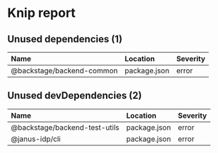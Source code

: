 # Knip report

## Unused dependencies (1)

| Name                      | Location     | Severity |
| :------------------------ | :----------- | :------- |
| @backstage/backend-common | package.json | error    |

## Unused devDependencies (2)

| Name                          | Location     | Severity |
| :---------------------------- | :----------- | :------- |
| @backstage/backend-test-utils | package.json | error    |
| @janus-idp/cli                | package.json | error    |
